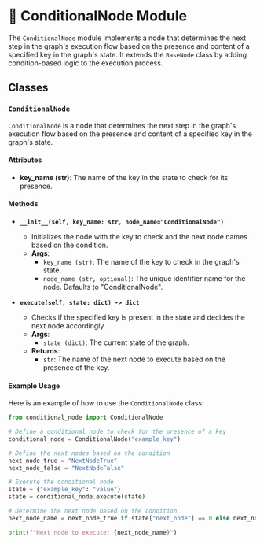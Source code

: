 # 🐷 ConditionalNode Module

The `ConditionalNode` module implements a node that determines the next step in the graph's execution flow based on the presence and content of a specified key in the graph's state. It extends the `BaseNode` class by adding condition-based logic to the execution process.

## Classes

### `ConditionalNode`

`ConditionalNode` is a node that determines the next step in the graph's execution flow based on the presence and content of a specified key in the graph's state.

#### Attributes

- **key_name (str)**: The name of the key in the state to check for its presence.

#### Methods

- **`__init__(self, key_name: str, node_name="ConditionalNode")`**
  - Initializes the node with the key to check and the next node names based on the condition.
  - **Args**:
    - `key_name (str)`: The name of the key to check in the graph's state.
    - `node_name (str, optional)`: The unique identifier name for the node. Defaults to "ConditionalNode".

- **`execute(self, state: dict) -> dict`**
  - Checks if the specified key is present in the state and decides the next node accordingly.
  - **Args**:
    - `state (dict)`: The current state of the graph.
  - **Returns**:
    - `str`: The name of the next node to execute based on the presence of the key.

#### Example Usage

Here is an example of how to use the `ConditionalNode` class:

```python
from conditional_node import ConditionalNode

# Define a conditional node to check for the presence of a key
conditional_node = ConditionalNode("example_key")

# Define the next nodes based on the condition
next_node_true = "NextNodeTrue"
next_node_false = "NextNodeFalse"

# Execute the conditional node
state = {"example_key": "value"}
state = conditional_node.execute(state)

# Determine the next node based on the condition
next_node_name = next_node_true if state["next_node"] == 0 else next_node_false

print(f"Next node to execute: {next_node_name}")
